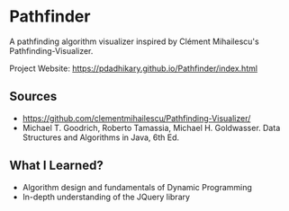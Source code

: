 # Pathfinder

A pathfinding algorithm visualizer inspired by Clément Mihailescu's Pathfinding-Visualizer.

Project Website: https://pdadhikary.github.io/Pathfinder/index.html

## Sources

-   https://github.com/clementmihailescu/Pathfinding-Visualizer/
-   Michael T. Goodrich, Roberto Tamassia, Michael H. Goldwasser. Data Structures and Algorithms in Java, 6th Ed.

## What I Learned?

-   Algorithm design and fundamentals of Dynamic Programming
-   In-depth understanding of the JQuery library

